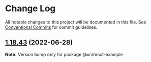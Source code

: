 # Change Log

All notable changes to this project will be documented in this file.
See [Conventional Commits](https://conventionalcommits.org) for commit guidelines.

## [1.18.43](https://github.com/wfp/ui/compare/@un/react-example@1.18.42...@un/react-example@1.18.43) (2022-06-28)

**Note:** Version bump only for package @un/react-example
